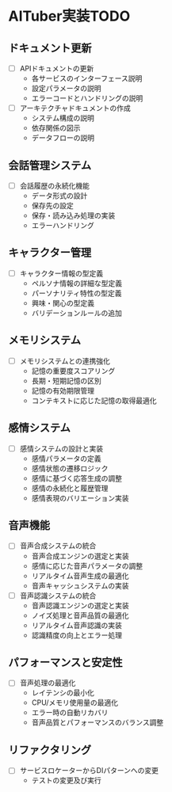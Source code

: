 # AITuber実装TODO

## ドキュメント更新
- [ ] APIドキュメントの更新
  - 各サービスのインターフェース説明
  - 設定パラメータの説明
  - エラーコードとハンドリングの説明
- [ ] アーキテクチャドキュメントの作成
  - システム構成の説明
  - 依存関係の図示
  - データフローの説明

## 会話管理システム
- [ ] 会話履歴の永続化機能
  - データ形式の設計
  - 保存先の設定
  - 保存・読み込み処理の実装
  - エラーハンドリング

## キャラクター管理
- [ ] キャラクター情報の型定義
  - ペルソナ情報の詳細な型定義
  - パーソナリティ特性の型定義
  - 興味・関心の型定義
  - バリデーションルールの追加

## メモリシステム
- [ ] メモリシステムとの連携強化
  - 記憶の重要度スコアリング
  - 長期・短期記憶の区別
  - 記憶の有効期限管理
  - コンテキストに応じた記憶の取得最適化

## 感情システム
- [ ] 感情システムの設計と実装
  - 感情パラメータの定義
  - 感情状態の遷移ロジック
  - 感情に基づく応答生成の調整
  - 感情の永続化と履歴管理
  - 感情表現のバリエーション実装

## 音声機能
- [ ] 音声合成システムの統合
  - 音声合成エンジンの選定と実装
  - 感情に応じた音声パラメータの調整
  - リアルタイム音声生成の最適化
  - 音声キャッシュシステムの実装
- [ ] 音声認識システムの統合
  - 音声認識エンジンの選定と実装
  - ノイズ処理と音声品質の最適化
  - リアルタイム音声認識の実装
  - 認識精度の向上とエラー処理

## パフォーマンスと安定性
- [ ] 音声処理の最適化
  - レイテンシの最小化
  - CPU/メモリ使用量の最適化
  - エラー時の自動リカバリ
  - 音声品質とパフォーマンスのバランス調整 

## リファクタリング
- [ ] サービスロケーターからDIパターンへの変更
  - テストの変更及び実行